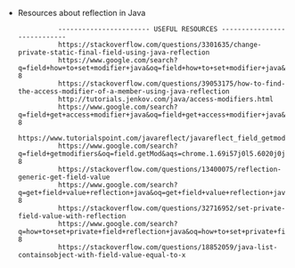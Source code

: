 * Resources about reflection in Java

                ----------------------- USEFUL RESOURCES ----------------------------
                https://stackoverflow.com/questions/3301635/change-private-static-final-field-using-java-reflection
                https://www.google.com/search?q=field+how+to+set+modifier+java&oq=field+how+to+set+modifier+java&aqs=chrome..69i57.6868j0j1&sourceid=chrome&ie=UTF-8
                https://stackoverflow.com/questions/39053175/how-to-find-the-access-modifier-of-a-member-using-java-reflection
                http://tutorials.jenkov.com/java/access-modifiers.html
                https://www.google.com/search?q=field+get+access+modifier+java&oq=field+get+access+modifier+java&aqs=chrome..69i57j33l2.4916j1j1&sourceid=chrome&ie=UTF-8
                https://www.tutorialspoint.com/javareflect/javareflect_field_getmodifiers.htm
                https://www.google.com/search?q=field+getmodifiers&oq=field.getMod&aqs=chrome.1.69i57j0l5.6020j0j1&sourceid=chrome&ie=UTF-8
                https://stackoverflow.com/questions/13400075/reflection-generic-get-field-value
                https://www.google.com/search?q=get+field+value+reflection+java&oq=get+field+value+reflection+java&aqs=chrome..69i57j0l5.5606j0j1&sourceid=chrome&ie=UTF-8
                https://stackoverflow.com/questions/32716952/set-private-field-value-with-reflection
                https://www.google.com/search?q=how+to+set+private+field+reflection+java&oq=how+to+set+private+field+reflection+java&aqs=chrome..69i57j0l3.5853j0j1&sourceid=chrome&ie=UTF-8
                https://stackoverflow.com/questions/18852059/java-list-containsobject-with-field-value-equal-to-x
